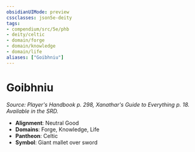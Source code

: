 ```yaml
---
obsidianUIMode: preview
cssclasses: json5e-deity
tags:
- compendium/src/5e/phb
- deity/celtic
- domain/forge
- domain/knowledge
- domain/life
aliases: ["Goibhniu"]
---
```

# Goibhniu
*Source: Player's Handbook p. 298, Xanathar's Guide to Everything p. 18. Available in the SRD.* 

- **Alignment**: Neutral Good
- **Domains**: Forge, Knowledge, Life
- **Pantheon**: Celtic
- **Symbol**: Giant mallet over sword